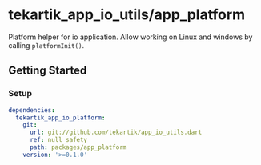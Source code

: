 # tekartik_app_io_utils/app_platform

Platform helper for io application. Allow working on Linux and windows by
calling `platformInit()`.

## Getting Started

### Setup

```yaml
dependencies:
  tekartik_app_io_platform:
    git:
      url: git://github.com/tekartik/app_io_utils.dart
      ref: null_safety
      path: packages/app_platform
    version: '>=0.1.0'
```
